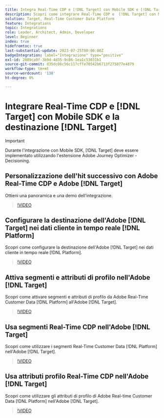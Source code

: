 ```yaml
---
title: Integra Real-Time CDP e [!DNL Target] con Mobile SDK e [!DNL Target] destinazione
description: Scopri come integrare Real-Time CDP e  [!DNL Target] con Mobile SDK e [!DNL Target] destinazione.
solution: Target, Real-Time Customer Data Platform
feature: Integrations
topic: Integrations
role: Leader, Architect, Admin, Developer
level: Beginner
index: true
hidefromtoc: true
last-substantial-update: 2023-07-25T00:00:00Z
badgeIntegration: label="Integrazione" type="positive"
exl-id: 2089ca9f-3b9d-4d35-9c86-1ea1c53031b1
source-git-commit: d35dc06c56c117cffe70542b6713f275877e4879
workflow-type: tm+mt
source-wordcount: '138'
ht-degree: 0%

---
```


# Integrare Real-Time CDP e [!DNL Target] con Mobile SDK e la destinazione [!DNL Target]

>[!IMPORTANT]
>
>Durante l&#39;integrazione con Mobile SDK, [!DNL Target] deve essere implementato utilizzando l&#39;estensione Adobe Journey Optimizer - Decisioning.

## Personalizzazione dell&#39;hit successivo con Adobe Real-Time CDP e Adobe [!DNL Target]

Ottieni una panoramica e una demo dell’integrazione.

>[!VIDEO](https://video.tv.adobe.com/v/340091?quality=12&learn=on)


## Configurare la destinazione dell&#39;Adobe [!DNL Target] nei dati cliente in tempo reale [!DNL Platform]

Scopri come configurare la destinazione dell&#39;Adobe [!DNL Target] nei dati cliente in tempo reale [!DNL Platform].

>[!VIDEO](https://video.tv.adobe.com/v/3449801/?learn=on&captions=ita)

## Attiva segmenti e attributi di profilo nell&#39;Adobe [!DNL Target]

Scopri come attivare segmenti e attributi di profilo da Adobe Real-Time Customer Data [!DNL Platform] all&#39;Adobe [!DNL Target].

>[!VIDEO](https://video.tv.adobe.com/v/3447363/?learn=on&captions=ita)

## Usa segmenti Real-Time CDP nell&#39;Adobe [!DNL Target]

Scopri come utilizzare i segmenti Real-Time Customer Data [!DNL Platform] nell&#39;Adobe [!DNL Target].

>[!VIDEO](https://video.tv.adobe.com/v/3446835/?learn=on&captions=ita)

## Usa attributi profilo Real-Time CDP nell&#39;Adobe [!DNL Target]

Scopri come utilizzare gli attributi di profilo di Adobe Real-time Customer Data [!DNL Platform] nell&#39;Adobe [!DNL Target].

>[!VIDEO](https://video.tv.adobe.com/v/3451901/?learn=on&captions=ita)
